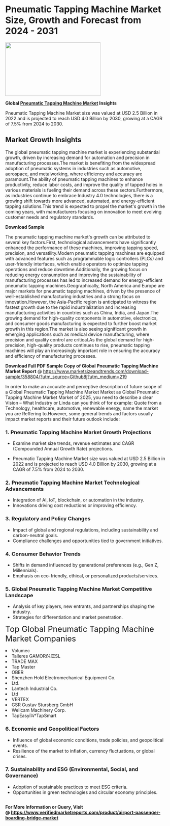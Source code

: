 <H1>Pneumatic Tapping Machine Market Size, Growth and Forecast from 2024 - 2031</H1><img class="aligncenter size-medium wp-image-584254" src="https://thirdeyenews.in/wp-content/uploads/2024/09/Global-Market-Research-300x168.jpeg" alt="" width="300" height="168" /><p><strong>Global&nbsp;<a href="https://www.marketsizeandtrends.com/download-sample/358804/?utm_source=Github8j?utm_medium=219">Pneumatic Tapping Machine Market</a> Insights</strong></p><p>Pneumatic Tapping Machine Market size was valued at USD 2.5 Billion in 2022 and is projected to reach USD 4.0 Billion by 2030, growing at a CAGR of 7.5% from 2024 to 2030.</p><p><h2>Market Growth Insights</h2> <p>The global pneumatic tapping machine market is experiencing substantial growth, driven by increasing demand for automation and precision in manufacturing processes.The market is benefiting from the widespread adoption of pneumatic systems in industries such as automotive, aerospace, and metalworking, where efficiency and accuracy are paramount.The ability of pneumatic tapping machines to enhance productivity, reduce labor costs, and improve the quality of tapped holes in various materials is fueling their demand across these sectors.Furthermore, as industries continue to embrace Industry 4.0 technologies, there is a growing shift towards more advanced, automated, and energy-efficient tapping solutions.This trend is expected to propel the market's growth in the coming years, with manufacturers focusing on innovation to meet evolving customer needs and regulatory standards.</p> <p><strong>Download Sample</strong></p> <p>The pneumatic tapping machine market's growth can be attributed to several key factors.First, technological advancements have significantly enhanced the performance of these machines, improving tapping speed, precision, and versatility.Modern pneumatic tapping machines are equipped with advanced features such as programmable logic controllers (PLCs) and user-friendly interfaces, which enable operators to optimize tapping operations and reduce downtime.Additionally, the growing focus on reducing energy consumption and improving the sustainability of manufacturing processes has led to increased demand for energy-efficient pneumatic tapping machines.Geographically, North America and Europe are major markets for pneumatic tapping machines, driven by the presence of well-established manufacturing industries and a strong focus on innovation.However, the Asia-Pacific region is anticipated to witness the fastest growth due to the rapid industrialization and increasing manufacturing activities in countries such as China, India, and Japan.The growing demand for high-quality components in automotive, electronics, and consumer goods manufacturing is expected to further boost market growth in this region.The market is also seeing significant growth in emerging applications such as medical device manufacturing, where precision and quality control are critical.As the global demand for high-precision, high-quality products continues to rise, pneumatic tapping machines will play an increasingly important role in ensuring the accuracy and efficiency of manufacturing processes.</p> <p><span class=""><strong>Download Full PDF Sample Copy of Global Pneumatic Tapping Machine Market Report</strong> @ <a href="https://www.marketsizeandtrends.com/download-sample/358804/?utm_source=Github8j?utm_medium=219" target="_blank">https://www.marketsizeandtrends.com/download-sample/358804/?utm_source=Github8j?utm_medium=219</a></span></p><p>In order to make an accurate and perceptive description of future scope of a Global&nbsp;Pneumatic Tapping Machine Market Market as Global&nbsp;Pneumatic Tapping Machine Market Market of 2025, you need to describe a clear Vision &ndash; What Industry or Linda can you think of for example: Quote from a Technology, healthcare, automotive, renewable energy, name the market you are Reffering to.However, some general trends and factors usually impact market reports and their future outlook include:</p><h3>1.&nbsp;<strong>Pneumatic Tapping Machine Market Growth Projections</strong></h3><ul><li>Examine market size trends, revenue estimates and CAGR (Compounded Annual Growth Rate) projections.</li><li><p>Pneumatic Tapping Machine Market size was valued at USD 2.5 Billion in 2022 and is projected to reach USD 4.0 Billion by 2030, growing at a CAGR of 7.5% from 2024 to 2030.</p></li></ul><h3>2.&nbsp;<strong>Pneumatic Tapping Machine Market Technological Advancements</strong></h3><ul><li>Integration of AI, IoT, blockchain, or automation in the industry.</li><li>Innovations driving cost reductions or improving efficiency.</li></ul><h3>3.&nbsp;<strong>Regulatory and Policy Changes</strong></h3><ul><li>Impact of global and regional regulations, including sustainability and carbon-neutral goals.</li><li>Compliance challenges and opportunities tied to government initiatives.</li></ul><h3>4.&nbsp;<strong>Consumer Behavior Trends</strong></h3><ul><li>Shifts in demand influenced by generational preferences (e.g., Gen Z, Millennials).</li><li>Emphasis on eco-friendly, ethical, or personalized products/services.</li></ul><h3>5.&nbsp;<strong>Global Pneumatic Tapping Machine Market Competitive Landscape</strong></h3><ul><li>Analysis of key players, new entrants, and partnerships shaping the industry.</li><li>Strategies for differentiation and market penetration.</li></ul><p data-pm-slice="1 1 []"><span style="color: inherit; font-family: inherit; font-size: 25px;">Top Global Pneumatic Tapping Machine Market Companies</span></p><div class="" data-test-id=""><p><li>Volumec</li><li> Talleres GAMORï¼ŒSL</li><li> TRADE MAX</li><li> Tap Master</li><li> OBER</li><li> Shenzhen Hold Electromechanical Equipment Co.</li><li> Ltd.</li><li> Lantech Industrial Co.</li><li>Ltd</li><li> VERTEX</li><li> GSR Gustav Stursberg GmbH</li><li> Wellcam Machinery Corp.</li><li> TapEasyï¼†TapSmart</li></p></div><h3>6.&nbsp;<strong>Economic and Geopolitical Factors</strong></h3><ul><li>Influence of global economic conditions, trade policies, and geopolitical events.</li><li>Resilience of the market to inflation, currency fluctuations, or global crises.</li></ul><h3>7.&nbsp;<strong>Sustainability and ESG (Environmental, Social, and Governance)</strong></h3><ul><li>Adoption of sustainable practices to meet ESG criteria.</li><li>Opportunities in green technologies and circular economy principles.</li></ul><h2><strong style="font-size: 14px;">For More Information or Query, Visit @&nbsp;</strong><a style="background-color: #ffffff; font-size: 14px;" href="https://www.marketsizeandtrends.com/report/pneumatic-tapping-machine-market/" target="_blank">https://www.verifiedmarketreports.com/product/airport-passenger-boarding-bridge-market</a></h2>